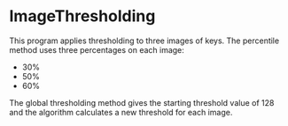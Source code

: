# ImageThresholding
This program applies thresholding to three images of keys. The percentile method uses three percentages on each image:
- 30%
- 50%
- 60%

The global thresholding method gives the starting threshold value of 128 and the algorithm calculates a new threshold for each image.
